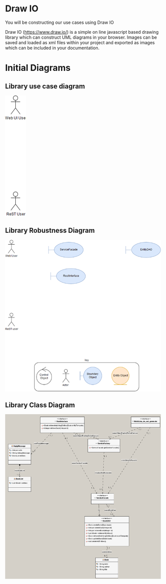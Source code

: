 
# Draw IO

You will be constructing our use cases using Draw IO

Draw IO (https://www.draw.io/) is a simple on line javascript based drawing library which can construct UML diagrams in your browser. 
Images can be saved and loaded as xml files within your project and exported as images which can be included in your documentation.

# Initial Diagrams

## Library use case diagram

![alt text](../library-uml/drawio/library-usecase-drawio.png "Figure library-usecase-drawio.png")

## Library Robustness Diagram 

![alt text](../library-uml/drawio/library-robustness-diagram-drawio.png "Figure library-robustness-diagram-drawio.png")

## Library  Class Diagram

![alt text](../library-uml/images/libraryClassDiagram.png "Figure libraryClassDiagram.png")

